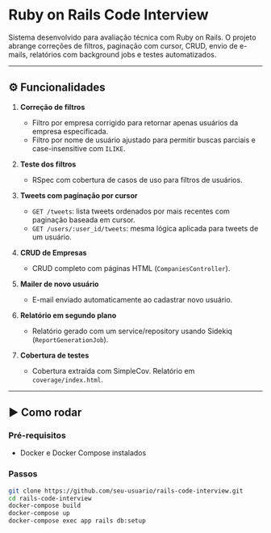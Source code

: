 # Ruby on Rails Code Interview

Sistema desenvolvido para avaliação técnica com Ruby on Rails. O projeto abrange correções de filtros, paginação com cursor, CRUD, envio de e-mails, relatórios com background jobs e testes automatizados.

---

## ⚙️ Funcionalidades

1. **Correção de filtros**
   - Filtro por empresa corrigido para retornar apenas usuários da empresa especificada.
   - Filtro por nome de usuário ajustado para permitir buscas parciais e case-insensitive com `ILIKE`.

2. **Teste dos filtros**
   - RSpec com cobertura de casos de uso para filtros de usuários.

3. **Tweets com paginação por cursor**
   - `GET /tweets`: lista tweets ordenados por mais recentes com paginação baseada em cursor.
   - `GET /users/:user_id/tweets`: mesma lógica aplicada para tweets de um usuário.

4. **CRUD de Empresas**
   - CRUD completo com páginas HTML (`CompaniesController`).

5. **Mailer de novo usuário**
   - E-mail enviado automaticamente ao cadastrar novo usuário.

6. **Relatório em segundo plano**
   - Relatório gerado com um service/repository usando Sidekiq (`ReportGenerationJob`).

7. **Cobertura de testes**
   - Cobertura extraída com SimpleCov. Relatório em `coverage/index.html`.

---

## ▶️ Como rodar

### Pré-requisitos

- Docker e Docker Compose instalados

### Passos

```bash
git clone https://github.com/seu-usuario/rails-code-interview.git
cd rails-code-interview
docker-compose build
docker-compose up
docker-compose exec app rails db:setup
